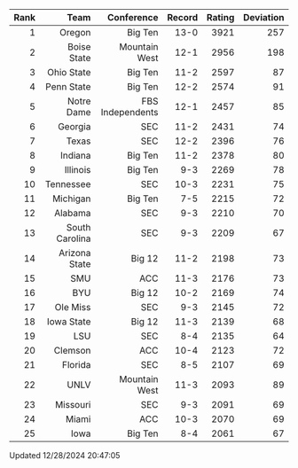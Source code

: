 | Rank  | Team                 | Conference           | Record   | Rating | Deviation |
| ---:  | ---:                 | ---:                 | ---:     | ---:   | ---:      |
| 1     | Oregon               | Big Ten              | 13-0     | 3921   | 257       |
| 2     | Boise State          | Mountain West        | 12-1     | 2956   | 198       |
| 3     | Ohio State           | Big Ten              | 11-2     | 2597   | 87        |
| 4     | Penn State           | Big Ten              | 12-2     | 2574   | 91        |
| 5     | Notre Dame           | FBS Independents     | 12-1     | 2457   | 85        |
| 6     | Georgia              | SEC                  | 11-2     | 2431   | 74        |
| 7     | Texas                | SEC                  | 12-2     | 2396   | 76        |
| 8     | Indiana              | Big Ten              | 11-2     | 2378   | 80        |
| 9     | Illinois             | Big Ten              | 9-3      | 2269   | 78        |
| 10    | Tennessee            | SEC                  | 10-3     | 2231   | 75        |
| 11    | Michigan             | Big Ten              | 7-5      | 2215   | 72        |
| 12    | Alabama              | SEC                  | 9-3      | 2210   | 70        |
| 13    | South Carolina       | SEC                  | 9-3      | 2209   | 67        |
| 14    | Arizona State        | Big 12               | 11-2     | 2198   | 73        |
| 15    | SMU                  | ACC                  | 11-3     | 2176   | 73        |
| 16    | BYU                  | Big 12               | 10-2     | 2169   | 74        |
| 17    | Ole Miss             | SEC                  | 9-3      | 2145   | 72        |
| 18    | Iowa State           | Big 12               | 11-3     | 2139   | 68        |
| 19    | LSU                  | SEC                  | 8-4      | 2135   | 64        |
| 20    | Clemson              | ACC                  | 10-4     | 2123   | 72        |
| 21    | Florida              | SEC                  | 8-5      | 2107   | 69        |
| 22    | UNLV                 | Mountain West        | 11-3     | 2093   | 89        |
| 23    | Missouri             | SEC                  | 9-3      | 2091   | 69        |
| 24    | Miami                | ACC                  | 10-3     | 2070   | 69        |
| 25    | Iowa                 | Big Ten              | 8-4      | 2061   | 67        |

Updated 12/28/2024 20:47:05
